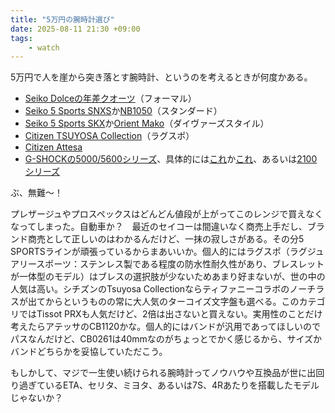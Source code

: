 ```yaml
---
title: "5万円の腕時計選び"
date: 2025-08-11 21:30 +09:00
tags: 
    - watch
---
```


5万円で人を崖から突き落とす腕時計、というのを考えるときが何度かある。

- [Seiko Dolceの年差クオーツ](https://www.seikowatches.com/jp-ja/products/dolceandexceline/sacm171)（フォーマル）
- [Seiko 5 Sports SNXS]((https://www.seikowatches.com/jp-ja/products/5sports/sbsa253))か[NB1050](https://citizen.jp/shop/collection/g/gNB1050-59A/)（スタンダード）
- [Seiko 5 Sports SKX](https://www.seikowatches.com/jp-ja/products/5sports/sbsa225)か[Orient Mako]((https://www.orient-watch.jp/product/category/item/?item_id=1705&category_id=265))（ダイヴァーズスタイル）
- [Citizen TSUYOSA Collection](https://citizen.jp/shop/collection/g/gNJ0200-50L/)（ラグスポ）
- [Citizen Attesa](https://citizen.jp/shop/attesa/g/gCB1120-50E/)
- [G-SHOCKの5000/5600シリーズ](https://gshock.casio.com/jp/products/collection/origin/5000_5600/)、具体的には[これ](https://www.casio.com/jp/watches/gshock/product.GW-M5610U-1/)か[これ](https://www.casio.com/jp/watches/gshock/product.GW-5000U-1/)、あるいは[2100シリーズ](https://gshock.casio.com/jp/products/analog-digital/ga-2100/)

ぶ、無難〜！

プレザージュやプロスペックスはどんどん値段が上がってこのレンジで買えなくなってしまった。自動車か？　最近のセイコーは間違いなく商売上手だし、ブランド商売として正しいのはわかるんだけど、一抹の寂しさがある。その分5 SPORTSラインが頑張っているからまあいいか。個人的にはラグスポ（ラグジュアリースポーツ：ステンレス製である程度の防水性耐久性があり、ブレスレットが一体型のモデル）はブレスの選択肢が少ないためあまり好まないが、世の中の人気は高い。シチズンのTsuyosa Collectionならティファニーコラボのノーチラスが出てからというものの常に大人気のターコイズ文字盤も選べる。このカテゴリではTissot PRXも人気だけど、2倍は出さないと買えない。実用性のことだけ考えたらアテッサのCB1120かな。個人的にはバンドが汎用であってほしいのでパスなんだけど、CB0261は40mmなのがちょっとでかく感じるから、サイズかバンドどちらかを妥協していただこう。

もしかして、マジで一生使い続けられる腕時計ってノウハウや互換品が世に出回り過ぎているETA、セリタ、ミヨタ、あるいは7S、4Rあたりを搭載したモデルじゃないか？
